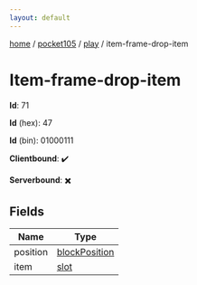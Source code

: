 ```yaml
---
layout: default
---
```


[home](/)  /  [pocket105](/protocol/pocket105)  /  [play](/protocol/pocket105/play)  /  item-frame-drop-item

# Item-frame-drop-item

**Id**: 71

**Id** (hex): 47

**Id** (bin): 01000111

**Clientbound**: ✔️

**Serverbound**: ✖️

## Fields

Name | Type
---|---
position | [blockPosition](/protocol/pocket105/types/block-position)
item | [slot](/protocol/pocket105/types/slot)

